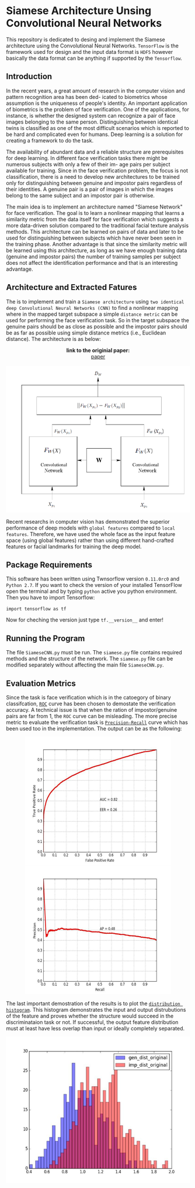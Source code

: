 # Siamese Architecture Unsing Convolutional Neural Networks

This repository is dedicated to desing and implement the Siamese architecture using the Convolutional Neural Networks. 
`TensorFlow` is the framework used for design and the input data format is `HDF5` however basically the data format can be 
anything if supported by the `Tensorflow`.

## Introduction

In the recent years, a great amount of research in the
computer vision and pattern recognition area has been ded-
icated to biometrics whose assumption is the uniqueness of
people's identity. An important application of biometrics is
the problem of face verification. One of the applications,
for instance, is whether the designed system can recognize
a pair of face images belonging to the same person. Distinguishing between identical twins is classified as one of
the most difficult scenarios which is reported to be hard and
complicated even for humans. Deep learning is a solution for creating a framework to do the task.

The availability of abundant data and a reliable structure are prerequisites for deep learning. In different face
 verification tasks there might
be numerous subjects with only a few of their im-
age pairs per subject available for training. Since in the face verification problem, the focus is not classification, there is a need to develop new
architectures to be trained only for distinguishing between
genuine and impostor pairs regardless of their identities. A
genuine pair is a pair of images in which the images belong
to the same subject and an impostor pair is otherwise.

The main idea is to implement an architecture named "Siamese Network" for face verification. The goal is to learn a nonlinear mapping that learns a similarity metric from the data itself for face verification which suggests a more data-driven
solution compared to the traditional facial texture analysis methods. This architecture can be learned on pairs of
data and later to be used for distinguishing between subjects which have never been seen in the training phase. Another
advantage is that since the similarity metric will be learned using this architecture, as long as we have enough training
data (genuine and impostor pairs) the number of training samples per subject does not affect the identification performance and that is an interesting advantage.

## Architecture and Extracted Fatures

The is to implement and train a `Siamese architecture` using `two identical deep Convolutional Neural
Networks (CNN)` to find a nonlinear mapping where in the mapped target subspace a simple `distance metric` can be
used for performing the face verification task. So in the target subspace the genuine pairs should be as close as possible and the impostor pairs should be as far as possible using simple distance metrics (i.e., Euclidean distance). The architecture 
is as below:
<p align="center">
  <b>link to the originial paper:</b><br>
  <a href="http://yann.lecun.com/exdb/publis/pdf/chopra-05.pdf">paper</a>
  <br><br>
<img src="images/Model.png" width="600px" height="400px" />
</p>


Recent researchs in computer vision has demonstrated the superior performance of deep models with `global features` compared
to `local features`. Therefore, we have used the whole face as the input feature space (using global features) rather than
using different hand-crafted features or facial landmarks for training the deep model.

## Package Requirements

This software has been written using Twnsorflow version `0.11.0rc0` and `Python 2.7`. If you want to check the version of 
your installed TensorFlow open the terminal and by typing `python` active you python environment. Then you have to import Tensorflow:
```
import tensorflow as tf
```

Now for cheching the version just type `tf.__version__` and enter!

## Running the Program

The file `SiameseCNN.py` must be run. The `siamese.py` file contains required methods and the structure of the network.
The `siamese.py` file can be modified separately without affecting the main file `SiameseCNN.py`.

## Evaluation Metrics

Since the task is face verification which is in the catoegory of binary classifcation, [`ROC`](https://en.wikipedia.org/wiki/Receiver_operating_characteristic) curve has been chosen to demostate the verification accuracy. A technical issue is that when the ration of impostor/genuine pairs are far from 1, the `ROC` curve can be misleading. The more precise metric to evaluate the verification task is [`Precision-Recall`](https://en.wikipedia.org/wiki/Precision_and_recall) curve which has been used too in the 
implementation. The output can be as the following:

<p align="center">
<img src="images/ROC.jpg" width="400px" height="350px" /> <img src="images/PR.jpg" width="400px" height="350px" />
</p>

The last important demostration of the results is to plot the [`distribution histogram`](https://en.wikipedia.org/wiki/Histogram). This histogram
demonstrates the input and output distrubutions of the feature and proves whether the structure would succeed in the discriminataion task or not. If successful, the output feature distribution must at least have less overlap than input or
 ideally completely separated.
 
 <p align="center">
<img src="images/HIST.jpg" width="600px" height="400px" />
</p>



